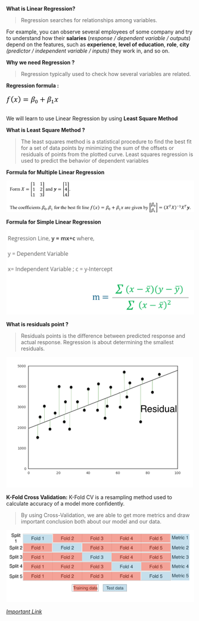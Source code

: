 **What is Linear Regression?** 

>Regression searches for relationships among variables.

For example, you can observe several employees of some company and try to understand how their **salaries** (*response / dependent variable / outputs*) depend on the features, such as **experience**, **level of education**, **role**, **city** *(predictor / independent variable / inputs)* they work in, and so on.


**Why we need Regression ?**
> Regression typically used to check how several variables are related.

**Regression formula :**

!["least square method"](/Images/regression.png)

We will learn to use Linear Regression by using **Least Square Method**

**What is Least Square Method ?**
>The least squares method is a statistical procedure to find the best fit for a set of data points by minimizing the sum of the offsets or residuals of points from the plotted curve. Least squares regression is used to predict the behavior of dependent variables

**Formula for Multiple Linear Regression**

!["Multiple Linear Regression"](/Images/linear-regression.png)

**Formula for Simple Linear Regression**

!["Simple Linear Regression"](/Images/simple-linear-regression.png)


**What is residuals point ?**
> Residuals points is the difference between predicted response and actual response. Regression is about determining the smallest residuals.


!["Residual"](/Images/residual.png)


**K-Fold Cross Validation:** K-Fold CV is a resampling method used to calculate accuracy of a model more confidently.

> By using Cross-Validation, we are able to get more metrics and draw important conclusion both about our model and our data.


!["Residual"](/Images/k-fold-cv.png)



*[Important Link](https://www.mathsisfun.com/data/least-squares-regression.html)*
